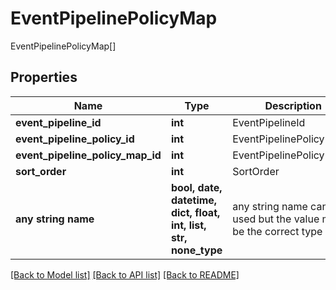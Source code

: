 # EventPipelinePolicyMap

EventPipelinePolicyMap[]

## Properties
Name | Type | Description | Notes
------------ | ------------- | ------------- | -------------
**event_pipeline_id** | **int** | EventPipelineId | [optional] 
**event_pipeline_policy_id** | **int** | EventPipelinePolicyId | [optional] 
**event_pipeline_policy_map_id** | **int** | EventPipelinePolicyMapId | [optional] 
**sort_order** | **int** | SortOrder | [optional] 
**any string name** | **bool, date, datetime, dict, float, int, list, str, none_type** | any string name can be used but the value must be the correct type | [optional]

[[Back to Model list]](../README.md#documentation-for-models) [[Back to API list]](../README.md#documentation-for-api-endpoints) [[Back to README]](../README.md)


